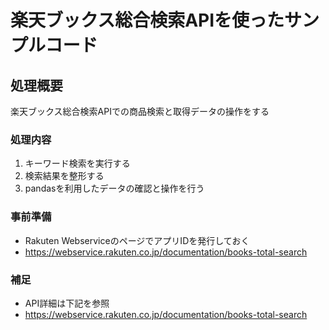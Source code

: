 # 楽天ブックス総合検索APIを使ったサンプルコード

## 処理概要

楽天ブックス総合検索APIでの商品検索と取得データの操作をする

### 処理内容

1. キーワード検索を実行する
2. 検索結果を整形する
3. pandasを利用したデータの確認と操作を行う

### 事前準備

* Rakuten WebserviceのページでアプリIDを発行しておく
* https://webservice.rakuten.co.jp/documentation/books-total-search

### 補足

* API詳細は下記を参照
* https://webservice.rakuten.co.jp/documentation/books-total-search
